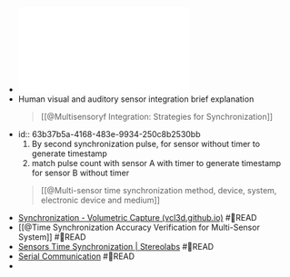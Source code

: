 - ![Time Synchronization](Time_Synchronization.pdf)
- Human visual and auditory sensor integration brief explanation
  > [[@Multisensoryf Integration: Strategies for Synchronization]]
- id:: 63b37b5a-4168-483e-9934-250c8b2530bb
  1. By second synchronization pulse, for sensor without timer to generate timestamp
  2. match pulse count with sensor A with timer to generate timestamp for sensor B without timer
  > [[@Multi-sensor time synchronization method, device, system, electronic device and medium]]
- [Synchronization - Volumetric Capture (vcl3d.github.io)](https://vcl3d.github.io/VolumetricCapture/docs/synchronization/) #📑READ
- [[@Time Synchronization Accuracy Verification for Multi-Sensor System]] #📑READ
- [Sensors Time Synchronization | Stereolabs](https://www.stereolabs.com/docs/sensors/time-synchronization/) #📑READ
- [Serial Communication](https://www.codrey.com/embedded-systems/serial-communication-basics/) #📑READ
-